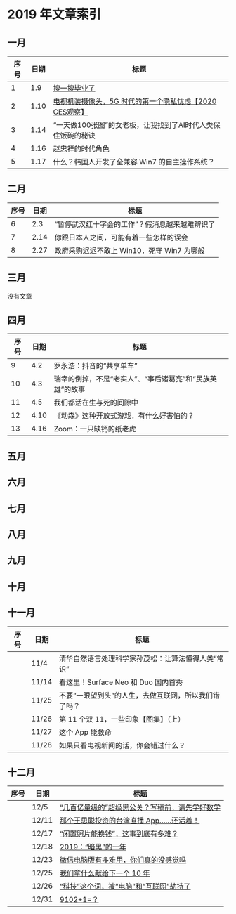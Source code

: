 # 2019 年文章索引

## 一月

| 序号 | 日期 | 标题                                                         |
| ---- | ---- | ------------------------------------------------------------ |
| 1    | 1.9  | [搜一搜毕业了](/2020/0109)                                   |
| 2    | 1.10 | [电视机装摄像头，5G 时代的第一个隐私忧虑【2020 CES观察】](/2020/0110) |
| 3    | 1.14 | “一天做100张图”的女老板，让我找到了AI时代人类保住饭碗的秘诀  |
| 4    | 1.16 | 赵忠祥的时代角色                                             |
| 5    | 1.17 | 什么？韩国人开发了全兼容 Win7 的自主操作系统？               |

## 二月

| 序号 | 日期 | 标题                                           |
| ---- | ---- | ---------------------------------------------- |
| 6    | 2.3  | “暂停武汉红十字会的工作”？假消息越来越难辨识了 |
| 7    | 2.14 | 你跟日本人之间，可能有着一些怎样的误会         |
| 8    | 2.27 | 政府采购迟迟不敢上 Win10，死守 Win7 为哪般     |

## 三月

没有文章

## 四月

| 序号 | 日期 | 标题                                                     |
| ---- | ---- | -------------------------------------------------------- |
| 9    | 4.2  | 罗永浩：抖音的“共享单车”                                 |
| 10   | 4.3  | 瑞幸的倒掉，不是“老实人”、“事后诸葛亮”和“民族英雄”的故事 |
| 11   | 4.5  | 我们都活在生与死的间隙中                                 |
| 12   | 4.10 | 《动森》这种开放式游戏，有什么好害怕的？                 |
| 13   | 4.16 | Zoom：一只缺钙的纸老虎                                   |

## 五月



## 六月



## 七月



## 八月



## 九月



## 十月



## 十一月

| 序号 | 日期  | 标题                                                 |
| ---- | ----- | ---------------------------------------------------- |
|      | 11/4  | 清华自然语言处理科学家孙茂松：让算法懂得人类“常识”   |
|      | 11/14 | 看这里！Surface Neo 和 Duo 国内首秀                  |
|      | 11/25 | 不要“一眼望到头”的人生，去做互联网，所以我们错了吗？ |
|      | 11/26 | 第 11 个双 11，一些印象【图集】（上）                |
|      | 11/27 | 这个 App 能救命                                      |
|      | 11/28 | 如果只看电视新闻的话，你会错过什么？                 |

## 十二月

| 序号 | 日期  | 标题                                                         |
| ---- | ----- | ------------------------------------------------------------ |
|      | 12/5  | [“几百亿量级的”超级黑公关？写稿前，请先学好数学](/2019/1205) |
|      | 12/11 | [那个王思聪投资的台湾直播 App……还活着！](/2019/1211)         |
|      | 12/17 | [“闲置照片能换钱”，这事到底有多难？](/2019/1217)             |
|      | 12/18 | [2019：“暗黑”的一年](/2019/1218)                             |
|      | 12/23 | [微信电脑版有多难用，你们真的没感觉吗](/2019/1223)           |
|      | 12/25 | [我们拿什么献给下一个 10 年](/2019/1225)                     |
|      | 12/26 | [“科技”这个词，被“电脑”和“互联网”劫持了](/2019/1226)         |
|      | 12/31 | [9102+1=？](/2019/1231)                                      |